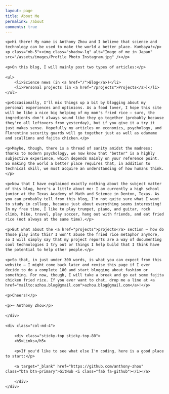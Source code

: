 ```yaml
---
layout: page
title: About Me
permalink: /about
comments: true
---
```



<div class="row justify-content-between">
    <div class="col-md-8 pr-5">

    <p>Hi there! My name is Anthony Zhou and I believe that science and technology can be used to make the world a better place. Kumbaya!</p>
    <p class="mb-5"><img class="shadow-lg" alt="Image of me in Japan" src="/assets/images/Profile Photo Instagram.jpg" /></p>

    <p>On this blog, I will mainly post two types of articles:</p>

    <ul>
        <li>Science news (in <a href="/">Blog</a>)</li>
        <li>Personal projects (in <a href="/projects">Projects</a>)</li>
    </ul>

    <p>Occasionally, I'll mix things up a bit by blogging about my personal experiences and optinions. As a food lover, I hope this site will be like a nice big helping of my mom's fried rice — sure, the ingredients don't always sound like they go together (probably because they're all leftovers from yesterday), but if you give it a try it just makes sense. Hopefully my articles on economics, psychology, and Florentine security guards will go together just as well as edamame and scallions and fajita chicken.</p>

    <p>Maybe, though, there is a thread of sanity amidst the madness: thanks to modern psychology, we now know that "better" is a highly subjective experience, which depends mainly on your reference point. So making the world a better place requires that, in addition to technical skill, we must acquire an understanding of how humans think.</p>

    <p>Now that I have explained exactly nothing about the subject matter of this blog, here's a little about me: I am currently a high school junior at the Texas Academy of Math and Science in Denton, Texas. As you can probably tell from this blog, I'm not quite sure what I want to study in college, because just about everything seems interesting! In my free time, I like to play trumpet, piano, and guitar, rock climb, hike, travel, play soccer, hang out with friends, and eat fried rice (not always at the same time).</p>

    <p>But what about the <a href="projects">projects</a> section — how do those play into this? I won't abuse the fried rice metaphor anymore, so I will simply say that my project reports are a way of documenting cool technologies I try out or things I help build that I think have the potential to help other people.</p>

    <p>So that, in just under 300 words, is what you can expect from this website — I might come back later and revise this page if I ever decide to do a complete 180 and start blogging about fashion or something. For now, though, I will take a break and go eat some fajita chicken fried rice. If you ever want to chat, drop me a line at <a href="mailto:azhou.blog@gmail.com">azhou.blog@gmail.com</a>!</p>

    <p>Cheers!</p>

    <p>— Anthony Zhou</p>

    </div>

    <div class="col-md-4">

        <div class="sticky-top sticky-top-80">
        <h5>Links</h5>

        <p>If you'd like to see what else I'm coding, here is a good place to start:</p>

        <a target="_blank" href="https://github.com/anthony-zhou" class="btn btn-primary">GitHub <i class="fab fa-github"></i></a>

        </div>
    </div>
</div>